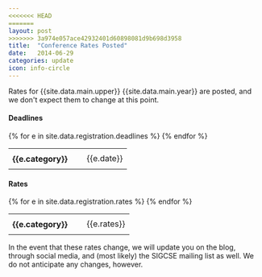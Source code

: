 ```yaml
---
<<<<<<< HEAD
=======
layout: post
>>>>>>> 3a974e057ace42932401d60898081d9b698d3958
title:  "Conference Rates Posted"
date:   2014-06-29
categories: update
icon: info-circle
---
```


Rates for {{site.data.main.upper}} {{site.data.main.year}} are posted, and we don't expect them to change at this point. 


#### Deadlines
  
<div class="row">
  <div class="col-md-11 col-md-offset-1">
    <div class="table-responsive">
      <table>
{% for e in site.data.registration.deadlines %}
        <tr class="{{e.alert}}">
          <td style="padding-top: 10px; padding-right: 30px; padding-bottom: 10px;"><b>{{e.category}}</b></td>
          <td>{{e.date}}</td>
        </tr>
{% endfor %}
      </table>
    </div>
  </div>
</div>

#### Rates

<div class="row">
  <div class="col-md-11 col-md-offset-1">
    <div class="table-responsive">
      <table>
{% for e in site.data.registration.rates %}
        <tr class="{{e.alert}}">
          <td style="padding-top: 10px; padding-right: 30px; padding-bottom: 10px;"><b>{{e.category}}</b></td>
          <td>{{e.rates}}</td>
        </tr>
{% endfor %}
      </table>
    </div>
  </div>
</div>

In the event that these rates change, we will update you on the blog, through social media, and (most likely) the SIGCSE mailing list as well. We do not anticipate any changes, however.
